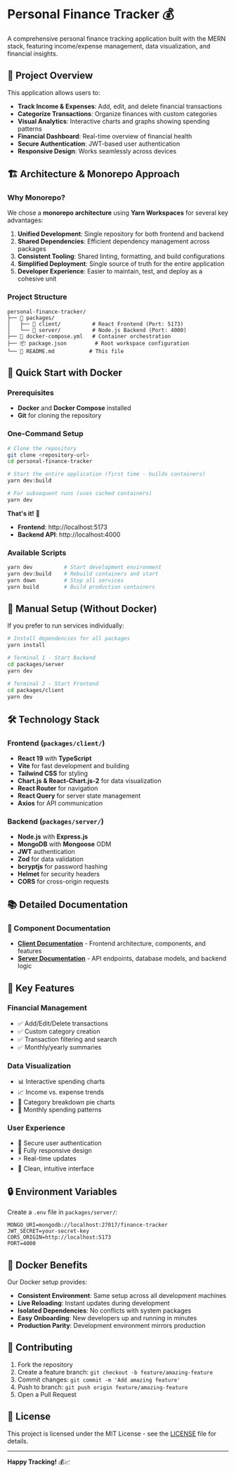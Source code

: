 # Personal Finance Tracker 💰

A comprehensive personal finance tracking application built with the MERN stack, featuring income/expense management, data visualization, and financial insights.

## 🎯 Project Overview

This application allows users to:
- **Track Income & Expenses**: Add, edit, and delete financial transactions
- **Categorize Transactions**: Organize finances with custom categories
- **Visual Analytics**: Interactive charts and graphs showing spending patterns
- **Financial Dashboard**: Real-time overview of financial health
- **Secure Authentication**: JWT-based user authentication
- **Responsive Design**: Works seamlessly across devices

## 🏗️ Architecture & Monorepo Approach

### Why Monorepo?

We chose a **monorepo architecture** using **Yarn Workspaces** for several key advantages:

1. **Unified Development**: Single repository for both frontend and backend
2. **Shared Dependencies**: Efficient dependency management across packages
3. **Consistent Tooling**: Shared linting, formatting, and build configurations
4. **Simplified Deployment**: Single source of truth for the entire application
5. **Developer Experience**: Easier to maintain, test, and deploy as a cohesive unit

### Project Structure

```
personal-finance-tracker/
├── 📁 packages/
│   ├── 📁 client/          # React Frontend (Port: 5173)
│   └── 📁 server/          # Node.js Backend (Port: 4000)
├── 🐳 docker-compose.yml   # Container orchestration
├── 📦 package.json         # Root workspace configuration
└── 📖 README.md           # This file
```

## 🚀 Quick Start with Docker

### Prerequisites
- **Docker** and **Docker Compose** installed
- **Git** for cloning the repository

### One-Command Setup

```bash
# Clone the repository
git clone <repository-url>
cd personal-finance-tracker

# Start the entire application (first time - builds containers)
yarn dev:build

# For subsequent runs (uses cached containers)
yarn dev
```

**That's it!** 🎉 

- **Frontend**: http://localhost:5173
- **Backend API**: http://localhost:4000

### Available Scripts

```bash
yarn dev          # Start development environment
yarn dev:build    # Rebuild containers and start
yarn down         # Stop all services
yarn build        # Build production containers
```

## 🔧 Manual Setup (Without Docker)

If you prefer to run services individually:

```bash
# Install dependencies for all packages
yarn install

# Terminal 1 - Start Backend
cd packages/server
yarn dev

# Terminal 2 - Start Frontend  
cd packages/client
yarn dev
```

## 🛠️ Technology Stack

### Frontend (`packages/client/`)
- **React 19** with **TypeScript**
- **Vite** for fast development and building
- **Tailwind CSS** for styling
- **Chart.js & React-Chart.js-2** for data visualization
- **React Router** for navigation
- **React Query** for server state management
- **Axios** for API communication

### Backend (`packages/server/`)
- **Node.js** with **Express.js**
- **MongoDB** with **Mongoose** ODM
- **JWT** authentication
- **Zod** for data validation
- **bcryptjs** for password hashing
- **Helmet** for security headers
- **CORS** for cross-origin requests

## 📚 Detailed Documentation

### 📖 Component Documentation
- **[Client Documentation](packages/client/README.md)** - Frontend architecture, components, and features
- **[Server Documentation](packages/server/README.md)** - API endpoints, database models, and backend logic

## 🌟 Key Features

### Financial Management
- ✅ Add/Edit/Delete transactions
- ✅ Custom category creation
- ✅ Transaction filtering and search
- ✅ Monthly/yearly summaries

### Data Visualization
- 📊 Interactive spending charts
- 📈 Income vs. expense trends
- 🥧 Category breakdown pie charts
- 📅 Monthly spending patterns

### User Experience
- 🔐 Secure user authentication
- 📱 Fully responsive design
- ⚡ Real-time updates
- 🎨 Clean, intuitive interface

## 🔒 Environment Variables

Create a `.env` file in `packages/server/`:

```env
MONGO_URI=mongodb://localhost:27017/finance-tracker
JWT_SECRET=your-secret-key
CORS_ORIGIN=http://localhost:5173
PORT=4000
```

## 🐳 Docker Benefits

Our Docker setup provides:
- **Consistent Environment**: Same setup across all development machines
- **Live Reloading**: Instant updates during development
- **Isolated Dependencies**: No conflicts with system packages
- **Easy Onboarding**: New developers up and running in minutes
- **Production Parity**: Development environment mirrors production

## 🤝 Contributing

1. Fork the repository
2. Create a feature branch: `git checkout -b feature/amazing-feature`
3. Commit changes: `git commit -m 'Add amazing feature'`
4. Push to branch: `git push origin feature/amazing-feature`
5. Open a Pull Request

## 📄 License

This project is licensed under the MIT License - see the [LICENSE](LICENSE) file for details.

---

**Happy Tracking!** 💰📈

